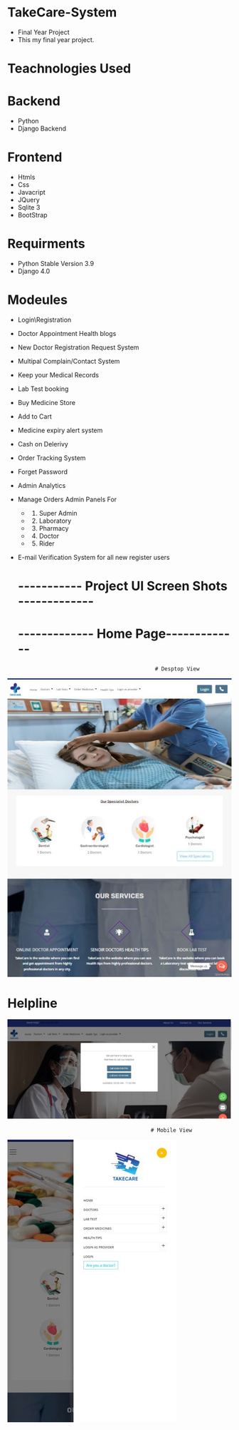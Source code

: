 # TakeCare-System
- Final Year Project
- This my final year project.

# Teachnologies Used
# Backend
- Python
- Django Backend

# Frontend
- Htmls
- Css
- Javacript
- JQuery
- Sqlite 3
- BootStrap

 # Requirments
 - Python Stable Version 3.9 
 - Django 4.0
 
 # Modeules
- Login\Registration 
- Doctor Appointment Health blogs
- New Doctor Registration Request System
- Multipal Complain/Contact System 
- Keep your Medical Records
- Lab Test booking
- Buy Medicine Store
- Add to Cart
- Medicine expiry alert system
- Cash on Delerivy
- Order Tracking System
- Forget Password
- Admin Analytics
- Manage Orders Admin Panels For
    - 1.	Super Admin
    - 2.	Laboratory
    - 3.	Pharmacy
    - 4.	Doctor
    - 5. Rider
- E-mail Verification System for all new register users

 
  #                            ----------- Project UI Screen Shots -------------
  
  #                               ------------- Home Page-------------
  
                                                 # Desptop View
                       
 ![homepage](https://github.com/malikakmal352/TakeCare-System/blob/master/Screenshort/home_page_desktop3.JPG?raw=true)

 # Helpline
  ![homepage](https://github.com/malikakmal352/TakeCare-System/blob/master/Screenshort/Help_line.JPG?raw=true)

                                                 # Mobile View
 ![homepage](https://github.com/malikakmal352/TakeCare-System/blob/master/Screenshort/home_page_mobile1.JPG?raw=true)
 

 
            
